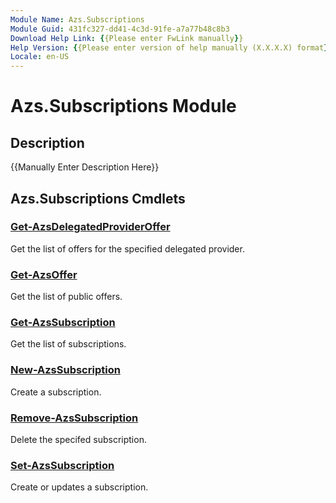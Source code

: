 ```yaml
---
Module Name: Azs.Subscriptions
Module Guid: 431fc327-dd41-4c3d-91fe-a7a77b48c8b3
Download Help Link: {{Please enter FwLink manually}}
Help Version: {{Please enter version of help manually (X.X.X.X) format}}
Locale: en-US
---
```


# Azs.Subscriptions Module
## Description
{{Manually Enter Description Here}}

## Azs.Subscriptions Cmdlets
### [Get-AzsDelegatedProviderOffer](Get-AzsDelegatedProviderOffer.md)
Get the list of offers for the specified delegated provider.

### [Get-AzsOffer](Get-AzsOffer.md)
Get the list of public offers.

### [Get-AzsSubscription](Get-AzsSubscription.md)
Get the list of subscriptions.

### [New-AzsSubscription](New-AzsSubscription.md)
Create a subscription.

### [Remove-AzsSubscription](Remove-AzsSubscription.md)
Delete the specifed subscription.

### [Set-AzsSubscription](Set-AzsSubscription.md)
Create or updates a subscription.

